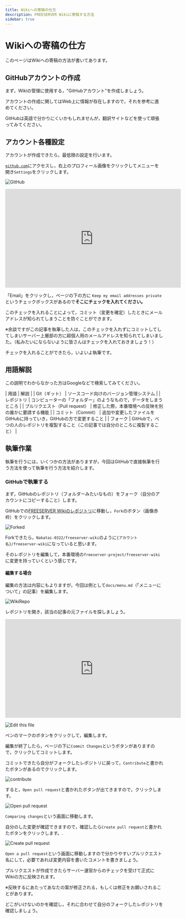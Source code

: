 ```yaml
---
title: Wikiへの寄稿の仕方
description: FREESERVER Wikiに寄稿する方法
sidebar: true
---
```


# Wikiへの寄稿の仕方

このページはWikiへの寄稿の方法が書いてあります。

## GitHubアカウントの作成

まず，Wikiの管理に使用する，"GitHubアカウント"を作成しましょう。

アカウントの作成に関してはWeb上に情報が存在しますので，それを参考に進めてください。

GitHubは英語で分かりにくいかもしれませんが，翻訳サイトなどを使って頑張ってみてください。

## アカウント各種設定

アカウントが作成できたら，最低限の設定を行います。

[`github.com`](https://github.com)にアクセスし，右上のプロフィール画像をクリックしてメニューを開き`Settings`をクリックします。

![GitHub](https://i.imgur.com/v8Wwmz3.png)

<iframe width="560" height="315" src="https://www.youtube.com/embed/EyF5tIkKlsY" title="YouTube video player" frameborder="0" allow="accelerometer; autoplay; clipboard-write; encrypted-media; gyroscope; picture-in-picture" allowfullscreen></iframe>

「Email」をクリックし，ページの下の方に
`Keep my email addresses private`
というチェックボックスがあるので**そこにチェックを入れてください。**

このチェックを入れることによって，コミット（変更を確定）したときにメールアドレスが知られてしまうことを防ぐことができます。

※余談ですがこの記事を執筆した人は，このチェックを入れずにコミットしてしてしまいサーバー上層部の方に超個人用のメールアドレスを知られてしまいました。（私みたいにならないように皆さんはチェックを入れておきましょう！）

チェックを入れることができたら，いよいよ執筆です。

## 用語解説

この説明でわからなかった方はGoogleなどで検索してみてください。

| 用語                    | 解説                                             |
| Git（ギット）  |  ソースコード向けのバージョン管理システム  |
| レポジトリ                 | コンピューターの「フォルダー」のようなもので，データをしまうところ              |
| プルリクエスト（Pull request） | 修正した際，本番環境への反映を別の誰かに要請する機能                     |
| コミット（Commit）          | 追加や変更したファイルをGitHubに持っていき，GitHubの方で変更すること       |
| フォーク                  | GitHubで，べつの人のレポジトリを複製すること（この記事では自分のところに複製すること） |

## 執筆作業

執筆を行うには，いくつかの方法がありますが，今回はGitHubで直接執筆を行う方法を使って執筆を行う方法を紹介します。

### GitHubで執筆する

まず，GitHubのレポジトリ（フォルダーみたいなもの）をフォーク（自分のアカウントにコピーすること）します。

GitHubでの[FREESERVER Wikiのレポジトリ](https://github.com/freeserverproject/freeserver-wiki)に移動し，`Fork`のボタン（画像赤枠）をクリックします。

![Forked](https://i.imgur.com/BVkxyGM.png)

Forkできたら，`Nakatai-0322/freeserver-wiki`のように`{アカウント名}/freeserver-wiki`になっていると思います。

そのレポジトリを編集して，本番環境の`freeserver-project/freeserver-wiki`に変更を持っていくという感じです。

#### 編集する場合

編集の方法は内容にもよりますが，今回は例として`docs/menu.md`（「メニューについて」の記事）を編集します。

![WikiRepo](https://i.imgur.com/sTuirHh.png)

レポジトリを開き，該当の記事の元ファイルを探しましょう。

<iframe width="560" height="315" src="https://www.youtube.com/embed/wsWQhDu9P0I" title="YouTube video player" frameborder="0" allow="accelerometer; autoplay; clipboard-write; encrypted-media; gyroscope; picture-in-picture" allowfullscreen></iframe>

![Edit this file](https://i.imgur.com/IJ2lSfJ.png)

ペンのマークのボタンをクリックして，編集します。

編集が終了したら，ページの下に`Commit Changes`というボタンがありますので，クリックしてコミットします。

コミットできたら自分がフォークしたレポジトリに戻って，`Contribute`と書かれたボタンがあるのでクリックします。

![contribute](https://i.imgur.com/KzT9036.png)

すると，`Open pull request`と書かれたボタンが出てきますので，クリックします。

![Open pull request](https://i.imgur.com/OXlQ3Qk.png)

`Comparing changes`という画面に移動します。

自分のした変更が確認できますので，確認したら`Create pull request`と書かれたボタンをクリックします。.

![Create pull request](https://i.imgur.com/wwZYmuE.png)

`Open a pull request`という画面に移動しますので分かりやすいプルリクエスト名にして，必要であれば変更内容を書いたコメントを書きましょう。

プルリクエストが作成できたらサーバー運営からのチェックを受けて正式にWikiの方に反映されます。

※反映するにあたってあなたの案が修正される，もしくは修正をお願いされることがあります。

どこがいけないのかを確認し，それに合わせて自分のフォークしたレポジトリを確認しましょう。
